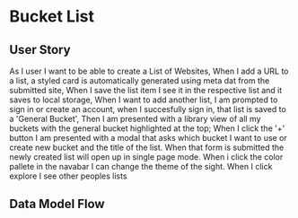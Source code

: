 # Bucket List 

## User Story
As I user I want to be able to create a List of Websites,
When I add a URL to a list, a styled card is automatically generated using meta dat from the submitted site,
When I save the list item I see it in the respective list and it saves to local storage, 
When I want to add another list, I am prompted to sign in or create an account,
when I succesfully sign in, that list is saved to a 'General Bucket',
Then I am presented with a library view of all my buckets with the general bucket highlighted at the top;
When I click the '+' button I am presented with a modal that asks which bucket I want to use or create new bucket and the title of the list.
When that form is submitted the newly created list will open up in single page mode.
When i click the color pallete in the navabar I can change the theme of the sight.
When I click explore I see other peoples lists


## Data Model Flow
<mxGraphModel><root><mxCell id="0"/><mxCell id="1" parent="0"/><mxCell id="2" style="edgeStyle=orthogonalEdgeStyle;rounded=0;orthogonalLoop=1;jettySize=auto;html=1;entryX=0.5;entryY=0;entryDx=0;entryDy=0;" edge="1" source="5" target="9" parent="1"><mxGeometry relative="1" as="geometry"/></mxCell><mxCell id="3" style="edgeStyle=orthogonalEdgeStyle;rounded=0;orthogonalLoop=1;jettySize=auto;html=1;entryX=0.5;entryY=0;entryDx=0;entryDy=0;" edge="1" source="5" target="19" parent="1"><mxGeometry relative="1" as="geometry"/></mxCell><mxCell id="4" style="edgeStyle=orthogonalEdgeStyle;rounded=0;orthogonalLoop=1;jettySize=auto;html=1;entryX=0.5;entryY=0;entryDx=0;entryDy=0;" edge="1" source="5" target="26" parent="1"><mxGeometry relative="1" as="geometry"/></mxCell><mxCell id="5" value="USER" style="whiteSpace=wrap;html=1;aspect=fixed;fillColor=#f8cecc;strokeColor=#b85450;" vertex="1" parent="1"><mxGeometry x="1190" y="80" width="80" height="80" as="geometry"/></mxCell><mxCell id="6" style="edgeStyle=orthogonalEdgeStyle;rounded=0;orthogonalLoop=1;jettySize=auto;html=1;entryX=0.413;entryY=0;entryDx=0;entryDy=0;entryPerimeter=0;" edge="1" source="9" target="13" parent="1"><mxGeometry relative="1" as="geometry"/></mxCell><mxCell id="7" style="edgeStyle=orthogonalEdgeStyle;rounded=0;orthogonalLoop=1;jettySize=auto;html=1;entryX=0.5;entryY=0;entryDx=0;entryDy=0;entryPerimeter=0;" edge="1" source="9" target="15" parent="1"><mxGeometry relative="1" as="geometry"/></mxCell><mxCell id="8" style="edgeStyle=orthogonalEdgeStyle;rounded=0;orthogonalLoop=1;jettySize=auto;html=1;exitX=0.5;exitY=1;exitDx=0;exitDy=0;entryX=0.5;entryY=0;entryDx=0;entryDy=0;entryPerimeter=0;" edge="1" source="9" target="14" parent="1"><mxGeometry relative="1" as="geometry"/></mxCell><mxCell id="9" value="Bucket" style="rounded=0;whiteSpace=wrap;html=1;fillColor=#fff2cc;strokeColor=#d6b656;" vertex="1" parent="1"><mxGeometry x="790" y="230" width="120" height="60" as="geometry"/></mxCell><mxCell id="10" style="edgeStyle=orthogonalEdgeStyle;rounded=0;orthogonalLoop=1;jettySize=auto;html=1;exitX=1;exitY=1;exitDx=0;exitDy=0;exitPerimeter=0;" edge="1" source="13" target="31" parent="1"><mxGeometry relative="1" as="geometry"/></mxCell><mxCell id="11" style="edgeStyle=orthogonalEdgeStyle;rounded=0;orthogonalLoop=1;jettySize=auto;html=1;exitX=0;exitY=1;exitDx=0;exitDy=0;exitPerimeter=0;" edge="1" source="13" target="30" parent="1"><mxGeometry relative="1" as="geometry"/></mxCell><mxCell id="12" style="edgeStyle=orthogonalEdgeStyle;rounded=0;orthogonalLoop=1;jettySize=auto;html=1;exitX=0.5;exitY=1;exitDx=0;exitDy=0;exitPerimeter=0;entryX=0.5;entryY=0;entryDx=0;entryDy=0;" edge="1" source="13" target="32" parent="1"><mxGeometry relative="1" as="geometry"/></mxCell><mxCell id="13" value="List" style="shape=note;whiteSpace=wrap;html=1;backgroundOutline=1;darkOpacity=0.05;fillColor=#e1d5e7;strokeColor=#9673a6;" vertex="1" parent="1"><mxGeometry x="560" y="320" width="80" height="100" as="geometry"/></mxCell><mxCell id="14" value="List" style="shape=note;whiteSpace=wrap;html=1;backgroundOutline=1;darkOpacity=0.05;fillColor=#e1d5e7;strokeColor=#9673a6;" vertex="1" parent="1"><mxGeometry x="810" y="320" width="80" height="100" as="geometry"/></mxCell><mxCell id="15" value="List" style="shape=note;whiteSpace=wrap;html=1;backgroundOutline=1;darkOpacity=0.05;fillColor=#e1d5e7;strokeColor=#9673a6;" vertex="1" parent="1"><mxGeometry x="940" y="320" width="80" height="100" as="geometry"/></mxCell><mxCell id="16" style="edgeStyle=orthogonalEdgeStyle;rounded=0;orthogonalLoop=1;jettySize=auto;html=1;entryX=0.413;entryY=0;entryDx=0;entryDy=0;entryPerimeter=0;" edge="1" source="19" target="20" parent="1"><mxGeometry relative="1" as="geometry"/></mxCell><mxCell id="17" style="edgeStyle=orthogonalEdgeStyle;rounded=0;orthogonalLoop=1;jettySize=auto;html=1;entryX=0.5;entryY=0;entryDx=0;entryDy=0;entryPerimeter=0;" edge="1" source="19" target="22" parent="1"><mxGeometry relative="1" as="geometry"/></mxCell><mxCell id="18" value="" style="edgeStyle=orthogonalEdgeStyle;rounded=0;orthogonalLoop=1;jettySize=auto;html=1;" edge="1" source="19" target="21" parent="1"><mxGeometry relative="1" as="geometry"/></mxCell><mxCell id="19" value="Bucket" style="rounded=0;whiteSpace=wrap;html=1;fillColor=#fff2cc;strokeColor=#d6b656;" vertex="1" parent="1"><mxGeometry x="1170" y="230" width="120" height="60" as="geometry"/></mxCell><mxCell id="20" value="List&lt;span style=&quot;white-space: pre;&quot;&gt;&#9;&lt;/span&gt;" style="shape=note;whiteSpace=wrap;html=1;backgroundOutline=1;darkOpacity=0.05;fillColor=#e1d5e7;strokeColor=#9673a6;" vertex="1" parent="1"><mxGeometry x="1080" y="320" width="80" height="100" as="geometry"/></mxCell><mxCell id="21" value="List" style="shape=note;whiteSpace=wrap;html=1;backgroundOutline=1;darkOpacity=0.05;fillColor=#e1d5e7;strokeColor=#9673a6;" vertex="1" parent="1"><mxGeometry x="1190" y="320" width="80" height="100" as="geometry"/></mxCell><mxCell id="22" value="List" style="shape=note;whiteSpace=wrap;html=1;backgroundOutline=1;darkOpacity=0.05;fillColor=#e1d5e7;strokeColor=#9673a6;" vertex="1" parent="1"><mxGeometry x="1310" y="320" width="80" height="100" as="geometry"/></mxCell><mxCell id="23" style="edgeStyle=orthogonalEdgeStyle;rounded=0;orthogonalLoop=1;jettySize=auto;html=1;entryX=0.413;entryY=0;entryDx=0;entryDy=0;entryPerimeter=0;" edge="1" source="26" target="27" parent="1"><mxGeometry relative="1" as="geometry"/></mxCell><mxCell id="24" style="edgeStyle=orthogonalEdgeStyle;rounded=0;orthogonalLoop=1;jettySize=auto;html=1;entryX=0.5;entryY=0;entryDx=0;entryDy=0;entryPerimeter=0;" edge="1" source="26" target="29" parent="1"><mxGeometry relative="1" as="geometry"/></mxCell><mxCell id="25" style="edgeStyle=orthogonalEdgeStyle;rounded=0;orthogonalLoop=1;jettySize=auto;html=1;exitX=0.5;exitY=1;exitDx=0;exitDy=0;entryX=0.5;entryY=0;entryDx=0;entryDy=0;entryPerimeter=0;" edge="1" source="26" target="28" parent="1"><mxGeometry relative="1" as="geometry"/></mxCell><mxCell id="26" value="Bucket" style="rounded=0;whiteSpace=wrap;html=1;fillColor=#fff2cc;strokeColor=#d6b656;" vertex="1" parent="1"><mxGeometry x="1560" y="230" width="120" height="60" as="geometry"/></mxCell><mxCell id="27" value="List" style="shape=note;whiteSpace=wrap;html=1;backgroundOutline=1;darkOpacity=0.05;fillColor=#e1d5e7;strokeColor=#9673a6;" vertex="1" parent="1"><mxGeometry x="1470" y="320" width="80" height="100" as="geometry"/></mxCell><mxCell id="28" value="List" style="shape=note;whiteSpace=wrap;html=1;backgroundOutline=1;darkOpacity=0.05;fillColor=#e1d5e7;strokeColor=#9673a6;" vertex="1" parent="1"><mxGeometry x="1580" y="320" width="80" height="100" as="geometry"/></mxCell><mxCell id="29" value="List" style="shape=note;whiteSpace=wrap;html=1;backgroundOutline=1;darkOpacity=0.05;fillColor=#e1d5e7;strokeColor=#9673a6;" vertex="1" parent="1"><mxGeometry x="1700" y="320" width="80" height="100" as="geometry"/></mxCell><mxCell id="30" value="List Item" style="rounded=1;whiteSpace=wrap;html=1;fillColor=#f5f5f5;fontColor=#333333;strokeColor=#666666;" vertex="1" parent="1"><mxGeometry x="450" y="460" width="120" height="60" as="geometry"/></mxCell><mxCell id="31" value="List Item" style="rounded=1;whiteSpace=wrap;html=1;fillColor=#f5f5f5;fontColor=#333333;strokeColor=#666666;" vertex="1" parent="1"><mxGeometry x="630" y="460" width="120" height="60" as="geometry"/></mxCell><mxCell id="32" value="List Item" style="rounded=1;whiteSpace=wrap;html=1;fillColor=#f5f5f5;fontColor=#333333;strokeColor=#666666;" vertex="1" parent="1"><mxGeometry x="540" y="550" width="120" height="60" as="geometry"/></mxCell></root></mxGraphModel>
